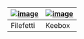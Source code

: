 | [![image](https://github.com/pyrosprites/pyrosprites/assets/90645120/ebd0f136-6ff1-4ace-9ff2-e72c69587d33)](https://github.com/pyrosprites/filefetti) | [![image](https://github.com/pyrosprites/pyrosprites/assets/90645120/22fa914b-a434-4415-b828-70694a9d85a9)](https://github.com/ShyAssassin/Keebox) |
|-----|-----|
| Filefetti | Keebox |
